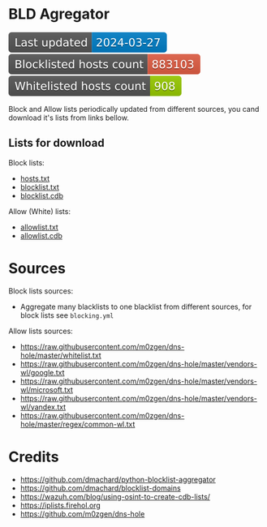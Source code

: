 # BLD Agregator

![today](https://raw.githubusercontent.com/m0zgen/bld-agregator/data/badge_date.svg) ![total](https://raw.githubusercontent.com/m0zgen/bld-agregator/data/badge_total.svg) ![total](https://raw.githubusercontent.com/m0zgen/bld-agregator/data/badge_total_allow.svg)

Block and Allow lists periodically updated from different sources, you cand download it's lists from links bellow.

## Lists for download

Block lists:
* [hosts.txt](https://raw.githubusercontent.com/m0zgen/bld-agregator/data/hosts.txt)
* [blocklist.txt](https://raw.githubusercontent.com/m0zgen/bld-agregator/data/blocklist.txt)
* [blocklist.cdb](https://raw.githubusercontent.com/m0zgen/bld-agregator/data/blocklist.cdb)

Allow (White) lists:
* [allowlist.txt](https://raw.githubusercontent.com/m0zgen/bld-agregator/data/allowlist.txt)
* [allowlist.cdb](https://raw.githubusercontent.com/m0zgen/bld-agregator/data/allowlist.cdb)

# Sources
Block lists sources:
* Aggregate many blacklists to one blacklist from different sources, for block lists see `blocking.yml`

Allow lists sources:
* https://raw.githubusercontent.com/m0zgen/dns-hole/master/whitelist.txt
* https://raw.githubusercontent.com/m0zgen/dns-hole/master/vendors-wl/google.txt
* https://raw.githubusercontent.com/m0zgen/dns-hole/master/vendors-wl/microsoft.txt
* https://raw.githubusercontent.com/m0zgen/dns-hole/master/vendors-wl/yandex.txt
* https://raw.githubusercontent.com/m0zgen/dns-hole/master/regex/common-wl.txt

# Credits
* https://github.com/dmachard/python-blocklist-aggregator
* https://github.com/dmachard/blocklist-domains
* https://wazuh.com/blog/using-osint-to-create-cdb-lists/
* https://iplists.firehol.org
* https://github.com/m0zgen/dns-hole

